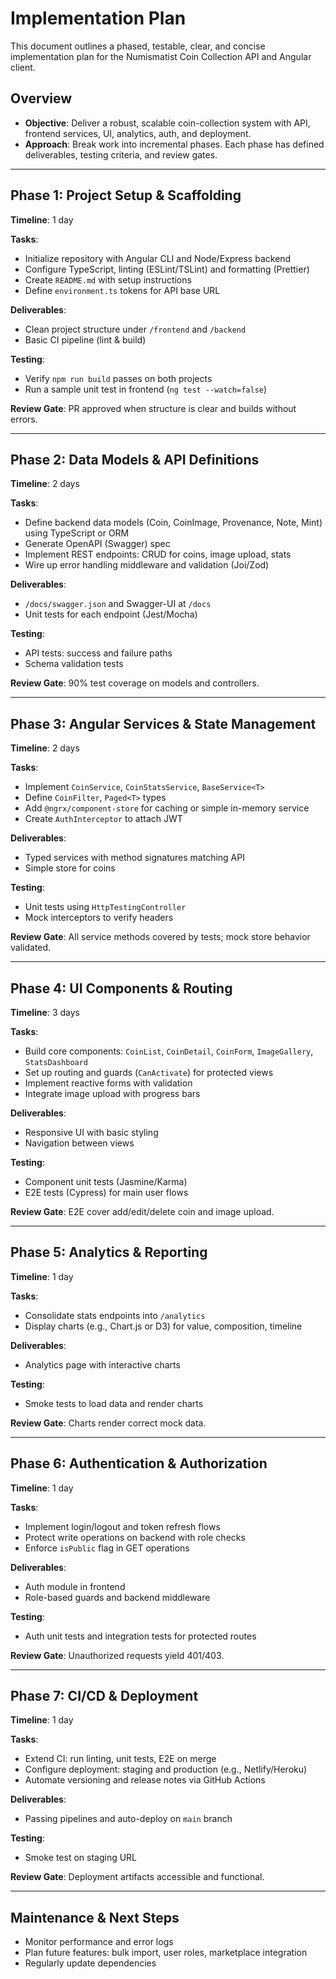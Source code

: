 # Implementation Plan

This document outlines a phased, testable, clear, and concise implementation plan for the Numismatist Coin Collection API and Angular client.

## Overview
- **Objective**: Deliver a robust, scalable coin-collection system with API, frontend services, UI, analytics, auth, and deployment.
- **Approach**: Break work into incremental phases. Each phase has defined deliverables, testing criteria, and review gates.

---

## Phase 1: Project Setup & Scaffolding

**Timeline**: 1 day

**Tasks**:
- Initialize repository with Angular CLI and Node/Express backend
- Configure TypeScript, linting (ESLint/TSLint) and formatting (Prettier)
- Create `README.md` with setup instructions
- Define `environment.ts` tokens for API base URL

**Deliverables**:
- Clean project structure under `/frontend` and `/backend`
- Basic CI pipeline (lint & build)

**Testing**:
- Verify `npm run build` passes on both projects
- Run a sample unit test in frontend (`ng test --watch=false`)

**Review Gate**: PR approved when structure is clear and builds without errors.

---

## Phase 2: Data Models & API Definitions

**Timeline**: 2 days

**Tasks**:
- Define backend data models (Coin, CoinImage, Provenance, Note, Mint) using TypeScript or ORM
- Generate OpenAPI (Swagger) spec
- Implement REST endpoints: CRUD for coins, image upload, stats
- Wire up error handling middleware and validation (Joi/Zod)

**Deliverables**:
- `/docs/swagger.json` and Swagger-UI at `/docs`
- Unit tests for each endpoint (Jest/Mocha)

**Testing**:
- API tests: success and failure paths
- Schema validation tests

**Review Gate**: 90% test coverage on models and controllers.

---

## Phase 3: Angular Services & State Management

**Timeline**: 2 days

**Tasks**:
- Implement `CoinService`, `CoinStatsService`, `BaseService<T>`
- Define `CoinFilter`, `Paged<T>` types
- Add `@ngrx/component-store` for caching or simple in-memory service
- Create `AuthInterceptor` to attach JWT

**Deliverables**:
- Typed services with method signatures matching API
- Simple store for coins

**Testing**:
- Unit tests using `HttpTestingController`
- Mock interceptors to verify headers

**Review Gate**: All service methods covered by tests; mock store behavior validated.

---

## Phase 4: UI Components & Routing

**Timeline**: 3 days

**Tasks**:
- Build core components: `CoinList`, `CoinDetail`, `CoinForm`, `ImageGallery`, `StatsDashboard`
- Set up routing and guards (`CanActivate`) for protected views
- Implement reactive forms with validation
- Integrate image upload with progress bars

**Deliverables**:
- Responsive UI with basic styling
- Navigation between views

**Testing**:
- Component unit tests (Jasmine/Karma)
- E2E tests (Cypress) for main user flows

**Review Gate**: E2E cover add/edit/delete coin and image upload.

---

## Phase 5: Analytics & Reporting

**Timeline**: 1 day

**Tasks**:
- Consolidate stats endpoints into `/analytics`
- Display charts (e.g., Chart.js or D3) for value, composition, timeline

**Deliverables**:
- Analytics page with interactive charts

**Testing**:
- Smoke tests to load data and render charts

**Review Gate**: Charts render correct mock data.

---

## Phase 6: Authentication & Authorization

**Timeline**: 1 day

**Tasks**:
- Implement login/logout and token refresh flows
- Protect write operations on backend with role checks
- Enforce `isPublic` flag in GET operations

**Deliverables**:
- Auth module in frontend
- Role-based guards and backend middleware

**Testing**:
- Auth unit tests and integration tests for protected routes

**Review Gate**: Unauthorized requests yield 401/403.

---

## Phase 7: CI/CD & Deployment

**Timeline**: 1 day

**Tasks**:
- Extend CI: run linting, unit tests, E2E on merge
- Configure deployment: staging and production (e.g., Netlify/Heroku)
- Automate versioning and release notes via GitHub Actions

**Deliverables**:
- Passing pipelines and auto-deploy on `main` branch

**Testing**:
- Smoke test on staging URL

**Review Gate**: Deployment artifacts accessible and functional.

---

## Maintenance & Next Steps
- Monitor performance and error logs
- Plan future features: bulk import, user roles, marketplace integration
- Regularly update dependencies
